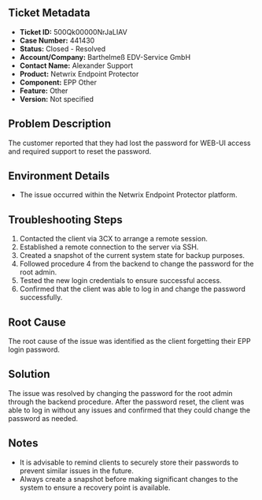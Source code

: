 ## Ticket Metadata
- **Ticket ID:** 500Qk00000NrJaLIAV
- **Case Number:** 441430
- **Status:** Closed - Resolved
- **Account/Company:** Barthelmeß EDV-Service GmbH
- **Contact Name:** Alexander Support
- **Product:** Netwrix Endpoint Protector
- **Component:** EPP Other
- **Feature:** Other
- **Version:** Not specified

## Problem Description
The customer reported that they had lost the password for WEB-UI access and required support to reset the password.

## Environment Details
- The issue occurred within the Netwrix Endpoint Protector platform.

## Troubleshooting Steps
1. Contacted the client via 3CX to arrange a remote session.
2. Established a remote connection to the server via SSH.
3. Created a snapshot of the current system state for backup purposes.
4. Followed procedure 4 from the backend to change the password for the root admin.
5. Tested the new login credentials to ensure successful access.
6. Confirmed that the client was able to log in and change the password successfully.

## Root Cause
The root cause of the issue was identified as the client forgetting their EPP login password.

## Solution
The issue was resolved by changing the password for the root admin through the backend procedure. After the password reset, the client was able to log in without any issues and confirmed that they could change the password as needed.

## Notes
- It is advisable to remind clients to securely store their passwords to prevent similar issues in the future.
- Always create a snapshot before making significant changes to the system to ensure a recovery point is available.